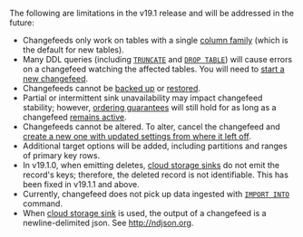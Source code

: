 The following are limitations in the v19.1 release and will be addressed in the future:

- Changefeeds only work on tables with a single [column family](column-families.html) (which is the default for new tables).
- Many DDL queries (including [`TRUNCATE`](truncate.html) and [`DROP TABLE`](drop-table.html)) will cause errors on a changefeed watching the affected tables. You will need to [start a new changefeed](create-changefeed.html#start-a-new-changefeed-where-another-ended).
- Changefeeds cannot be [backed up](backup.html) or [restored](restore.html).
- Partial or intermittent sink unavailability may impact changefeed stability; however, [ordering guarantees](change-data-capture.html#ordering-guarantees) will still hold for as long as a changefeed [remains active](change-data-capture.html#monitor-a-changefeed).
- Changefeeds cannot be altered. To alter, cancel the changefeed and [create a new one with updated settings from where it left off](create-changefeed.html#start-a-new-changefeed-where-another-ended).
- Additional target options will be added, including partitions and ranges of primary key rows.
- In v19.1.0, when emitting deletes, [cloud storage sinks](create-changefeed.html#cloud-storage-sink) do not emit the record's keys; therefore, the deleted record is not identifiable. This has been fixed in v19.1.1 and above.
- Currently, changefeed does not pick up data ingested with [`IMPORT INTO`](import-into.html) command.
- When [cloud storage sink](create-changefeed.html#cloud-storage-sink) is used, the output of a changefeed is a newline-delimited json. See http://ndjson.org.
